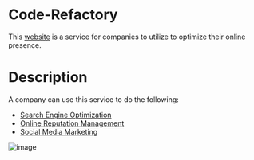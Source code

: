 # Code-Refactory
This [website](https://cmferracci.github.io/Code-Refactory/) is a service for companies to utilize to optimize their online presence.

# Description
A company can use this service to do the following:
* [Search Engine Optimization](https://cmferracci.github.io/Code-Refactory/#search-engine-optimization)
* [Online Reputation Management](https://cmferracci.github.io/Code-Refactory/#online-reputation-management)
* [Social Media Marketing](https://cmferracci.github.io/Code-Refactory/#social-media-marketing)

![image](https://user-images.githubusercontent.com/95927968/148664498-e7177fc7-f0bb-41ef-be01-219adf75e00b.png)

